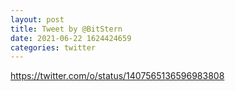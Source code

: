 ```yaml
--- 
layout: post 
title: Tweet by @BitStern 
date: 2021-06-22 1624424659 
categories: twitter 
--- 
```

https://twitter.com/o/status/1407565136596983808